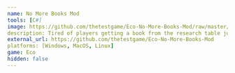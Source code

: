 ```yaml
---
name: No More Books Mod
tools: [C#]
image: https://github.com/thetestgame/Eco-No-More-Books-Mod/raw/master/docs/nomorebookspreview.1.png
description: Tired of players getting a book from the research table just to hand scrolls out to everyone? Want to make your server more challenging? This mod will not allow books to be made on the research table, only scrolls, thus stopping players from making too many scrolls and giving them away.
external_url: https://github.com/thetestgame/Eco-No-More-Books-Mod
platforms: [Windows, MacOS, Linux]
game: Eco
hidden: false
---
```

